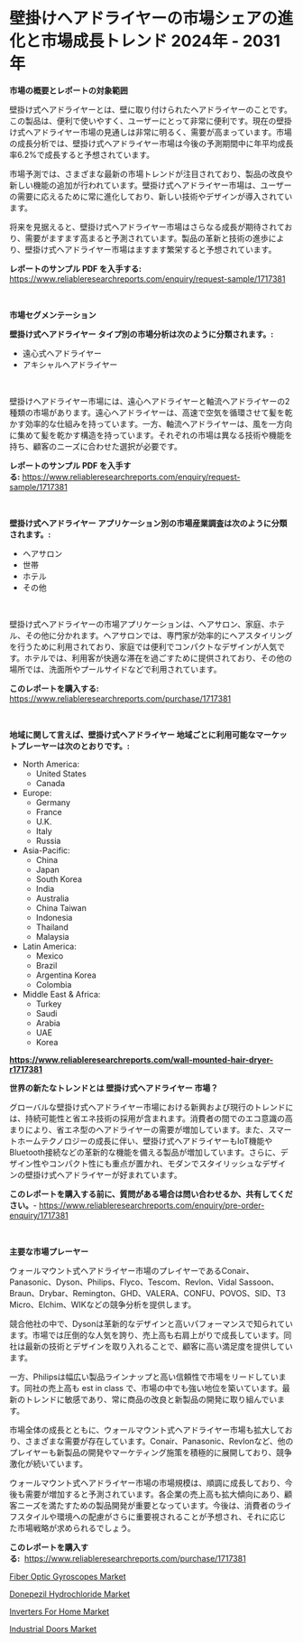 <p><h1>壁掛けヘアドライヤーの市場シェアの進化と市場成長トレンド 2024年 - 2031年</h1></p><p><strong>市場の概要とレポートの対象範囲</strong></p>
<p><p>壁掛け式ヘアドライヤーとは、壁に取り付けられたヘアドライヤーのことです。この製品は、便利で使いやすく、ユーザーにとって非常に便利です。現在の壁掛け式ヘアドライヤー市場の見通しは非常に明るく、需要が高まっています。市場の成長分析では、壁掛け式ヘアドライヤー市場は今後の予測期間中に年平均成長率6.2%で成長すると予想されています。</p><p>市場予測では、さまざまな最新の市場トレンドが注目されており、製品の改良や新しい機能の追加が行われています。壁掛け式ヘアドライヤー市場は、ユーザーの需要に応えるために常に進化しており、新しい技術やデザインが導入されています。</p><p>将来を見据えると、壁掛け式ヘアドライヤー市場はさらなる成長が期待されており、需要がますます高まると予測されています。製品の革新と技術の進歩により、壁掛け式ヘアドライヤー市場はますます繁栄すると予想されています。</p></p>
<p><strong>レポートのサンプル PDF を入手する:</strong> <a href="https://www.reliableresearchreports.com/enquiry/request-sample/1717381">https://www.reliableresearchreports.com/enquiry/request-sample/1717381</a></p>
<p>&nbsp;</p>
<p><strong>市場セグメンテーション</strong></p>
<p><strong>壁掛け式ヘアドライヤー タイプ別の市場分析は次のように分類されます。:</strong></p>
<p><ul><li>遠心式ヘアドライヤー</li><li>アキシャルヘアドライヤー</li></ul></p>
<p>&nbsp;</p>
<p><p>壁掛けヘアドライヤー市場には、遠心ヘアドライヤーと軸流ヘアドライヤーの2種類の市場があります。遠心ヘアドライヤーは、高速で空気を循環させて髪を乾かす効率的な仕組みを持っています。一方、軸流ヘアドライヤーは、風を一方向に集めて髪を乾かす構造を持っています。それぞれの市場は異なる技術や機能を持ち、顧客のニーズに合わせた選択が必要です。</p></p>
<p><strong>レポートのサンプル PDF を入手する:</strong>&nbsp;<a href="https://www.reliableresearchreports.com/enquiry/request-sample/1717381">https://www.reliableresearchreports.com/enquiry/request-sample/1717381</a></p>
<p>&nbsp;</p>
<p><strong> 壁掛け式ヘアドライヤー アプリケーション別の市場産業調査は次のように分類されます。:</strong></p>
<p><ul><li>ヘアサロン</li><li>世帯</li><li>ホテル</li><li>その他</li></ul></p>
<p>&nbsp;</p>
<p><p>壁掛け式ヘアドライヤーの市場アプリケーションは、ヘアサロン、家庭、ホテル、その他に分かれます。ヘアサロンでは、専門家が効率的にヘアスタイリングを行うために利用されており、家庭では便利でコンパクトなデザインが人気です。ホテルでは、利用客が快適な滞在を過ごすために提供されており、その他の場所では、洗面所やプールサイドなどで利用されています。</p></p>
<p><strong>このレポートを購入する:</strong>&nbsp; <a href="https://www.reliableresearchreports.com/purchase/1717381">https://www.reliableresearchreports.com/purchase/1717381</a></p>
<p>&nbsp;</p>
<p><strong>地域に関して言えば、壁掛け式ヘアドライヤー 地域ごとに利用可能なマーケットプレーヤーは次のとおりです。:</strong></p>
<p><ul>
    <li>
        North America:
        <ul>
            <li>United States</li>
            <li>Canada</li>
        </ul>
    </li>
    <li>
        Europe:
        <ul>
            <li>Germany</li>
            <li>France</li>
            <li>U.K.</li>
            <li>Italy</li>
            <li>Russia</li>
        </ul>
    </li>
    <li>
        Asia-Pacific:
        <ul>
            <li>China</li>
            <li>Japan</li>
            <li>South Korea</li>
            <li>India</li>
            <li>Australia</li>
            <li>China Taiwan</li>
            <li>Indonesia</li>
            <li>Thailand</li>
            <li>Malaysia</li>
        </ul>
    </li>
    <li>
        Latin America:
        <ul>
            <li>Mexico</li>
            <li>Brazil</li>
            <li>Argentina Korea</li>
            <li>Colombia</li>
        </ul>
    </li>
    <li>
        Middle East & Africa:
        <ul>
            <li>Turkey</li>
            <li>Saudi</li>
            <li>Arabia</li>
            <li>UAE</li>
            <li>Korea</li>
        </ul>
    </li>
    </ul></p>
<p><strong><a href="https://www.reliableresearchreports.com/wall-mounted-hair-dryer-r1717381">https://www.reliableresearchreports.com/wall-mounted-hair-dryer-r1717381</a></strong>&nbsp;</p>
<p><strong>世界の新たなトレンドとは 壁掛け式ヘアドライヤー 市場？</strong></p>
<p><p>グローバルな壁掛け式ヘアドライヤー市場における新興および現行のトレンドには、持続可能性と省エネ技術の採用が含まれます。消費者の間でのエコ意識の高まりにより、省エネ型のヘアドライヤーの需要が増加しています。また、スマートホームテクノロジーの成長に伴い、壁掛け式ヘアドライヤーもIoT機能やBluetooth接続などの革新的な機能を備える製品が増加しています。さらに、デザイン性やコンパクト性にも重点が置かれ、モダンでスタイリッシュなデザインの壁掛け式ヘアドライヤーが好まれています。</p></p>
<p><strong>このレポートを購入する前に、質問がある場合は問い合わせるか、共有してください。</strong>- <a href="https://www.reliableresearchreports.com/enquiry/pre-order-enquiry/1717381">https://www.reliableresearchreports.com/enquiry/pre-order-enquiry/1717381</a></p>
<p>&nbsp;</p>
<p><strong>主要な市場プレーヤー</strong></p>
<p><p>ウォールマウント式ヘアドライヤー市場のプレイヤーであるConair、Panasonic、Dyson、Philips、Flyco、Tescom、Revlon、Vidal Sassoon、Braun、Drybar、Remington、GHD、VALERA、CONFU、POVOS、SID、T3 Micro、Elchim、WIKなどの競争分析を提供します。</p><p>競合他社の中で、Dysonは革新的なデザインと高いパフォーマンスで知られています。市場では圧倒的な人気を誇り、売上高も右肩上がりで成長しています。同社は最新の技術とデザインを取り入れることで、顧客に高い満足度を提供しています。</p><p>一方、Philipsは幅広い製品ラインナップと高い信頼性で市場をリードしています。同社の売上高も est in class で、市場の中でも強い地位を築いています。最新のトレンドに敏感であり、常に商品の改良と新製品の開発に取り組んでいます。</p><p>市場全体の成長とともに、ウォールマウント式ヘアドライヤー市場も拡大しており、さまざまな需要が存在しています。Conair、Panasonic、Revlonなど、他のプレイヤーも新製品の開発やマーケティング施策を積極的に展開しており、競争激化が続いています。</p><p>ウォールマウント式ヘアドライヤー市場の市場規模は、順調に成長しており、今後も需要が増加すると予測されています。各企業の売上高も拡大傾向にあり、顧客ニーズを満たすための製品開発が重要となっています。今後は、消費者のライフスタイルや環境への配慮がさらに重要視されることが予想され、それに応じた市場戦略が求められるでしょう。</p></p>
<p><strong>このレポートを購入する:</strong>&nbsp;&nbsp;<a href="https://www.reliableresearchreports.com/purchase/1717381">https://www.reliableresearchreports.com/purchase/1717381</a></p>
<p><p><a href="https://github.com/singletonthaxterkelliehr2df/Market-Research-Report-List-2/blob/main/fiber-optic-gyroscopes-market.md">Fiber Optic Gyroscopes Market</a></p><p><a href="https://gentle-editor-9db.notion.site/Donepezil-Hydrochloride-Market-Size-Evaluating-its-Market-Trends-Growth-and-Projections-2024-20-5591b151b0ea416a9f5673deedbbffcd">Donepezil Hydrochloride Market</a></p><p><a href="https://view.publitas.com/reportprime-1/inverters-for-home-market-size-evaluating-its-market-trends-growth-and-projections-2024-2031/">Inverters For Home Market</a></p><p><a href="https://github.com/kufem1/Market-Research-Report-List-2/blob/main/industrial-doors-market.md">Industrial Doors Market</a></p></p>